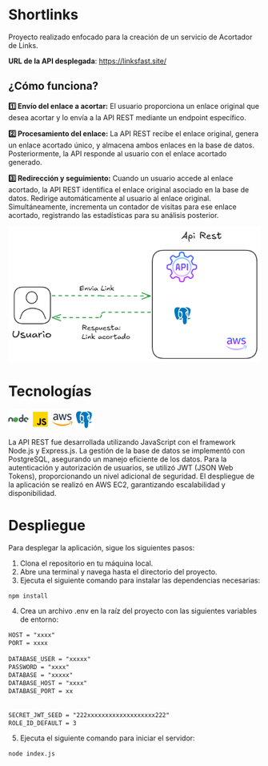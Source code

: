 # Shortlinks
Proyecto realizado enfocado para la creación de un servicio de Acortador de Links. 

**URL de la API desplegada**: <a href="https://linksfast.site/" target="_blank">https://linksfast.site/</a>

## ¿Cómo funciona?
**:one: Envío del enlace a acortar:**
    El usuario proporciona un enlace original que desea acortar y lo envía a la API REST mediante un endpoint específico.

**:two: Procesamiento del enlace:**
La API REST recibe el enlace original, genera un enlace acortado único, y almacena ambos enlaces en la base de datos.
Posteriormente, la API responde al usuario con el enlace acortado generado.

**:three: Redirección y seguimiento:**
Cuando un usuario accede al enlace acortado, la API REST identifica el enlace original asociado en la base de datos.
Redirige automáticamente al usuario al enlace original.
Simultáneamente, incrementa un contador de visitas para ese enlace acortado, registrando las estadísticas para su análisis posterior.

![alt text](./img/image.png)


# Tecnologías

<div>
    <img src="./img/nodejs.png" alt="nodejs" height="40px" width="40px">
    <img src="./img/js.png" alt="javascript" height="40px" width="40px">
    <img src="./img/aws.png" alt="aws" height="40px" width="40px">
    <img src="./img/psql.png" alt="psql" height="40px" width="40px">
</div>

La API REST fue desarrollada utilizando JavaScript con el framework Node.js y Express.js. La gestión de la base de datos se implementó con PostgreSQL, asegurando un manejo eficiente de los datos. Para la autenticación y autorización de usuarios, se utilizó JWT (JSON Web Tokens), proporcionando un nivel adicional de seguridad. El despliegue de la aplicación se realizó en AWS EC2, garantizando escalabilidad y disponibilidad.

# Despliegue

Para desplegar la aplicación, sigue los siguientes pasos:

1. Clona el repositorio en tu máquina local.
2. Abre una terminal y navega hasta el directorio del proyecto.
3. Ejecuta el siguiente comando para instalar las dependencias necesarias:

```
npm install
```

4. Crea un archivo .env en la raíz del proyecto con las siguientes variables de entorno:

```
HOST = "xxxx"
PORT = xxxx

DATABASE_USER = "xxxxx"
PASSWORD = "xxxx"
DATABASE = "xxxxx"
DATABASE_HOST = "xxxx"
DATABASE_PORT = xx


SECRET_JWT_SEED = "222xxxxxxxxxxxxxxxxxxx222"
ROLE_ID_DEFAULT = 3

```

5. Ejecuta el siguiente comando para iniciar el servidor:

```
node index.js
```